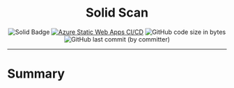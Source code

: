 <h1 style="text-align: center;">Solid Scan</h1>
<div align="center">

![Solid Badge](https://img.shields.io/badge/Solid-2C4F7C?logo=solid&logoColor=fff&style=flat)
[![Azure Static Web Apps CI/CD](https://github.com/jeremiah-carlson/solid-scan/actions/workflows/azure-static-web-apps-salmon-rock-0523f670f.yml/badge.svg)](https://github.com/jeremiah-carlson/solid-scan/actions/workflows/azure-static-web-apps-salmon-rock-0523f670f.yml)
![GitHub code size in bytes](https://img.shields.io/github/languages/code-size/jeremiah-carlson/solid-scan)
![GitHub last commit (by committer)](https://img.shields.io/github/last-commit/jeremiah-carlson/solid-scan)

</div>
<hr>

# Summary
